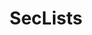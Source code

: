 ---
title: "SecLists"
description: "Collection of multiple types of lists used during security assessments, including usernames, passwords, URLs, sensitive data patterns, and more."
platforms: ["multiplatform"]
categories: ["Misc", "Web", "FullPwn", "Credential"]
tags: ["wordlists", "password-lists", "content-discovery", "penetration-testing"]
github: "https://github.com/danielmiessler/SecLists"
---